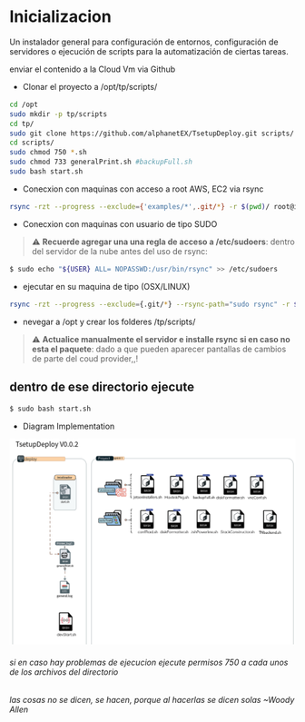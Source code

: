 # Inicializacion 

Un instalador general para configuración de entornos, configuración de servidores o ejecución
de scripts para la automatización de ciertas tareas.

enviar el contenido a la Cloud Vm via Github

- Clonar el proyecto a /opt/tp/scripts/
```sh 
cd /opt
sudo mkdir -p tp/scripts
cd tp/
sudo git clone https://github.com/alphanetEX/TsetupDeploy.git scripts/
cd scripts/
sudo chmod 750 *.sh
sudo chmod 733 generalPrint.sh #backupFull.sh 
sudo bash start.sh
```


- Conecxion con maquinas con acceso a root AWS, EC2 via rsync
```sh 
rsync -rzt --progress --exclude={'examples/*',.git/*} -r $(pwd)/ root@ip-addr:/opt/tp/scripts
```
- Conecxion con maquinas con usuario de tipo SUDO

> :warning: **Recuerde agregar una una regla de acceso a /etc/sudoers**: dentro del servidor de la nube antes del uso de rsync: 

```sh
$ sudo echo "${USER} ALL= NOPASSWD:/usr/bin/rsync" >> /etc/sudoers 
```

- ejecutar en su maquina de tipo (OSX/LINUX)
```sh 
rsync -rzt --progress --exclude={.git/*} --rsync-path="sudo rsync" -r $(pwd)/ user@ip-addr:/opt/tp/scripts/
```

- nevegar a /opt y crear los folderes /tp/scripts/

> :warning: **Actualice manualmente el servidor e installe rsync si en caso no esta el paquete**: dado a que pueden aparecer pantallas de cambios de parte del coud provider,,!

## dentro de ese directorio ejecute
```sh 
$ sudo bash start.sh
```
- Diagram Implementation

![My Image](diagram/TsetupDeploy.png)
###### si en caso hay problemas de ejecucion ejecute permisos 750 a cada unos de los archivos del directorio

###### las cosas no se dicen, se hacen, porque al hacerlas se dicen solas ~Woody Allen

